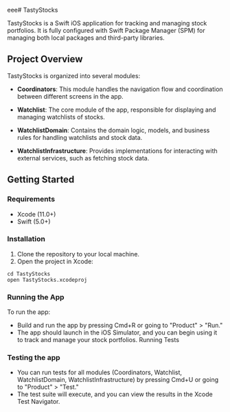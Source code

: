 eee# TastyStocks

TastyStocks is a Swift iOS application for tracking and managing stock portfolios. It is fully configured with Swift Package Manager (SPM) for managing both local packages and third-party libraries.

## Project Overview

TastyStocks is organized into several modules:

- **Coordinators**: This module handles the navigation flow and coordination between different screens in the app.

- **Watchlist**: The core module of the app, responsible for displaying and managing watchlists of stocks.

- **WatchlistDomain**: Contains the domain logic, models, and business rules for handling watchlists and stock data.

- **WatchlistInfrastructure**: Provides implementations for interacting with external services, such as fetching stock data.

## Getting Started

### Requirements

- Xcode (11.0+)
- Swift (5.0+)

### Installation

1. Clone the repository to your local machine.
2. Open the project in Xcode:
```shell
cd TastyStocks
open TastyStocks.xcodeproj
```

### Running the App

To run the app:

- Build and run the app by pressing Cmd+R or going to "Product" > "Run."
- The app should launch in the iOS Simulator, and you can begin using it to track and manage your stock portfolios.
Running Tests

### Testing the app
- You can run tests for all modules (Coordinators, Watchlist, WatchlistDomain, WatchlistInfrastructure) by pressing Cmd+U or going to "Product" > "Test."
- The test suite will execute, and you can view the results in the Xcode Test Navigator.
